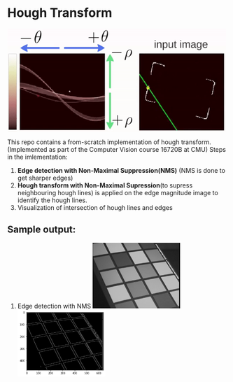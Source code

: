 # Hough Transform
<img align="center" src="data/handout/ht.gif" width="500">

This repo contains a from-scratch implementation of hough transform. (Implemented as part of the Computer Vision course 16720B at CMU)
Steps in the imlementation:
1. **Edge detection with Non-Maximal Suppression(NMS)** (NMS is done to get sharper edges) 
2. **Hough transform with Non-Maximal Supression**(to supress neighbouring hough lines) is applied on the edge magnitude image to identify the hough lines.
3. Visualization of intersection of hough lines and edges



## Sample output:
1. Edge detection with NMS
<img src="data/img01.jpg" alt="img01" width="200"/> <img src="edgenms_results/01.png" alt="img01" width="200"/>

